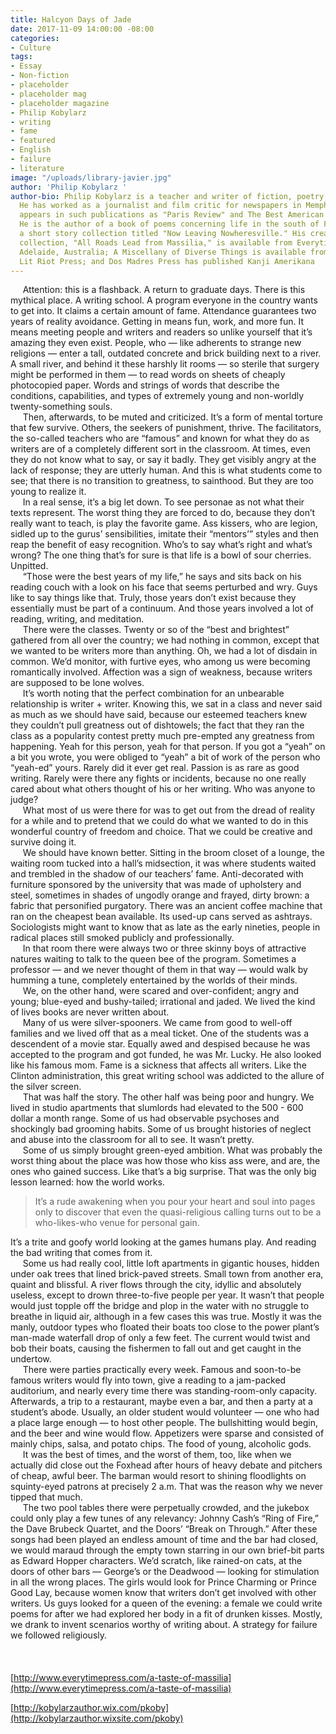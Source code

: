 ```yaml
---
title: Halcyon Days of Jade
date: 2017-11-09 14:00:00 -08:00
categories:
- Culture
tags:
- Essay
- Non-fiction
- placeholder
- placeholder mag
- placeholder magazine
- Philip Kobylarz
- writing
- fame
- featured
- English
- failure
- literature
image: "/uploads/library-javier.jpg"
author: 'Philip Kobylarz '
author-bio: Philip Kobylarz is a teacher and writer of fiction, poetry, and essays.
  He has worked as a journalist and film critic for newspapers in Memphis. His work
  appears in such publications as "Paris Review" and The Best American Poetry series.
  He is the author of a book of poems concerning life in the south of France, and
  a short story collection titled "Now Leaving Nowheresville." His creative non-fiction
  collection, "All Roads Lead from Massilia," is available from Everytime Press of
  Adelaide, Australia; A Miscellany of Diverse Things is available from Brooklyn's
  Lit Riot Press; and Dos Madres Press has published Kanji Amerikana
---
```


&nbsp;&nbsp;&nbsp;&nbsp;&nbsp;Attention: this is a flashback. A return to graduate days. There is this mythical place. A writing school. A program everyone in the country wants to get into. It claims a certain amount of fame. Attendance guarantees two years of reality avoidance. Getting in means fun, work, and more fun. It means meeting people and writers and readers so unlike yourself that it’s amazing they even exist. People, who — like adherents to strange new religions — enter a tall, outdated concrete and brick building next to a river. A small river, and behind it these harshly lit rooms — so sterile that surgery might be performed in them — to read words on sheets of cheaply photocopied paper. Words and strings of words that describe the conditions, capabilities, and types of extremely young and non-worldly twenty-something souls.<br>
&nbsp;&nbsp;&nbsp;&nbsp;&nbsp;Then, afterwards, to be muted and criticized. It’s a form of mental torture that few survive. Others, the seekers of punishment, thrive. The facilitators, the so-called teachers who are “famous” and known for what they do as writers are of a completely different sort in the classroom. At times, even they do not know what to say, or say it badly. They get visibly angry at the lack of response; they are utterly human. And this is what students come to see; that there is no transition to greatness, to sainthood. But they are too young to realize it.<br>
&nbsp;&nbsp;&nbsp;&nbsp;&nbsp;In a real sense, it’s a big let down. To see personae as not what their texts represent. The worst thing they are forced to do, because they don’t really want to teach, is play the favorite game. Ass kissers, who are legion, sidled up to the gurus’ sensibilities, imitate their “mentors’” styles and then reap the benefit of easy recognition. Who’s to say what’s right and what’s wrong? The one thing that’s for sure is that life is a bowl of sour cherries. Unpitted.<br>
&nbsp;&nbsp;&nbsp;&nbsp;&nbsp;“Those were the best years of my life,” he says and sits back on his reading couch with a look on his face that seems perturbed and wry. Guys like to say things like that. Truly, those years don’t exist because they essentially must be part of a continuum. And those years involved a lot of reading, writing, and meditation.<br>
&nbsp;&nbsp;&nbsp;&nbsp;&nbsp;There were the classes. Twenty or so of the “best and brightest” gathered from all over the country; we had nothing in common, except that we wanted to be writers more than anything. Oh, we had a lot of disdain in common. We’d monitor, with furtive eyes, who among us were becoming romantically involved. Affection was a sign of weakness, because writers are supposed to be lone wolves.<br>
&nbsp;&nbsp;&nbsp;&nbsp;&nbsp;It’s worth noting that the perfect combination for an unbearable relationship is writer + writer. Knowing this, we sat in a class and never said as much as we should have said, because our esteemed teachers knew they couldn’t pull greatness out of dishtowels; the fact that they ran the class as a popularity contest pretty much pre-empted any greatness from happening. Yeah for this person, yeah for that person. If you got a “yeah” on a bit you wrote, you were obliged to “yeah” a bit of work of the person who “yeah-ed” yours. Rarely did it ever get real. Passion is as rare as good writing. Rarely were there any fights or incidents, because no one really cared about what others thought of his or her writing. Who was anyone to judge?<br>
&nbsp;&nbsp;&nbsp;&nbsp;&nbsp;What most of us were there for was to get out from the dread of reality for a while and to pretend that we could do what we wanted to do in this wonderful country of freedom and choice. That we could be creative and survive doing it.<br>
&nbsp;&nbsp;&nbsp;&nbsp;&nbsp;We should have known better. Sitting in the broom closet of a lounge, the waiting room tucked into a hall’s midsection, it was where students waited and trembled in the shadow of our teachers’ fame. Anti-decorated with furniture sponsored by the university that was made of upholstery and steel, sometimes in shades of ungodly orange and frayed, dirty brown: a fabric that personified purgatory. There was an ancient coffee machine that ran on the cheapest bean available. Its used-up cans served as ashtrays. Sociologists might want to know that as late as the early nineties, people in radical places still smoked publicly and professionally.<br>
&nbsp;&nbsp;&nbsp;&nbsp;&nbsp;In that room there were always two or three skinny boys of attractive natures waiting to talk to the queen bee of the program. Sometimes a professor — and we never thought of them in that way — would walk by humming a tune, completely entertained by the worlds of their minds.<br>
&nbsp;&nbsp;&nbsp;&nbsp;&nbsp;We, on the other hand, were scared and over-confident; angry and young; blue-eyed and bushy-tailed; irrational and jaded. We lived the kind of lives books are never written about.<br>
&nbsp;&nbsp;&nbsp;&nbsp;&nbsp;Many of us were silver-spooners. We came from good to well-off families and we lived off that as a meal ticket. One of the students was a descendent of a movie star. Equally awed and despised because he was accepted to the program and got funded, he was Mr. Lucky. He also looked like his famous mom. Fame is a sickness that affects all writers. Like the Clinton administration, this great writing school was addicted to the allure of the silver screen.<br>
&nbsp;&nbsp;&nbsp;&nbsp;&nbsp;That was half the story. The other half was being poor and hungry. We lived in studio apartments that slumlords had elevated to the 500 - 600 dollar a month range. Some of us had observable psychoses and shockingly bad grooming habits. Some of us brought histories of neglect and abuse into the classroom for all to see. It wasn’t pretty.<br>
&nbsp;&nbsp;&nbsp;&nbsp;&nbsp;Some of us simply brought green-eyed ambition. What was probably the worst thing about the place was how those who kiss ass were, and are, the ones who gained success. Like that’s a big surprise. That was the only big lesson learned: how the world works. 
>It’s a rude awakening when you pour your heart and soul into pages only to discover that even the quasi-religious calling turns out to be a who-likes-who venue for personal gain.
 
It’s a trite and goofy world looking at the games humans play. And reading the bad writing that comes from it.<br>
&nbsp;&nbsp;&nbsp;&nbsp;&nbsp;Some us had really cool, little loft apartments in gigantic houses, hidden under oak trees that lined brick-paved streets. Small town from another era, quaint and blissful. A river flows through the city, idyllic and absolutely useless, except to drown three-to-five people per year. It wasn’t that people would just topple off the bridge and plop in the water with no struggle to breathe in liquid air, although in a few cases this was true. Mostly it was the manly, outdoor types who floated their boats too close to the power plant’s man-made waterfall drop of only a few feet. The current would twist and bob their boats, causing the fishermen to fall out and get caught in the undertow.<br>
&nbsp;&nbsp;&nbsp;&nbsp;&nbsp;There were parties practically every week. Famous and soon-to-be famous writers would fly into town, give a reading to a jam-packed auditorium, and nearly every time there was standing-room-only capacity. Afterwards, a trip to a restaurant, maybe even a bar, and then a party at a student’s abode. Usually, an older student would volunteer — one who had a place large enough — to host other people. The bullshitting would begin, and the beer and wine would flow. Appetizers were sparse and consisted of mainly chips, salsa, and potato chips. The food of young, alcoholic gods.<br>
&nbsp;&nbsp;&nbsp;&nbsp;&nbsp;It was the best of times, and the worst of them, too, like when we actually did close out the Foxhead after hours of heavy debate and pitchers of cheap, awful beer. The barman would resort to shining floodlights on squinty-eyed patrons at precisely 2 a.m. That was the reason why we never tipped that much.<br>
&nbsp;&nbsp;&nbsp;&nbsp;&nbsp;The two pool tables there were perpetually crowded, and the jukebox could only play a few tunes of any relevancy: Johnny Cash’s “Ring of Fire,” the Dave Brubeck Quartet, and the Doors’ “Break on Through.” After these songs had been played an endless amount of time and the bar had closed, we would maraud through the empty town starring in our own brief-bit parts as Edward Hopper characters. We’d scratch, like rained-on cats, at the doors of other bars — George’s or the Deadwood — looking for stimulation in all the wrong places. The girls would look for Prince Charming or Prince Good Lay, because women know that writers don’t get involved with other writers. Us guys looked for a queen of the evening: a female we could write poems for after we had explored her body in a fit of drunken kisses. Mostly, we drank to invent scenarios worthy of writing about. A strategy for failure we followed religiously.<br>
<br>
<br>
<br>
[http://www.everytimepress.com/a-taste-of-massilia](http://www.everytimepress.com/a-taste-of-massilia)

[http://kobylarzauthor.wix.com/pkoby](http://kobylarzauthor.wixsite.com/pkoby)
